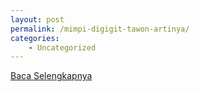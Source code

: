 ```yaml
---
layout: post
permalink: /mimpi-digigit-tawon-artinya/
categories:
    - Uncategorized
---
```


[Baca Selengkapnya](/10)
